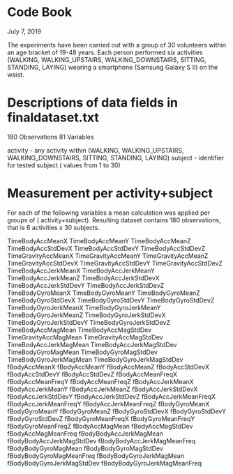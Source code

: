 Code Book
==========================================
July 7, 2019

The experiments have been carried out with a group of 30 volunteers within an age bracket of 19-48 years. Each person performed six activities (WALKING, WALKING_UPSTAIRS, WALKING_DOWNSTAIRS, SITTING, STANDING, LAYING) wearing a smartphone (Samsung Galaxy S II) on the waist.  


Descriptions of data fields in finaldataset.txt
==============================================

180 Observations
81  Variables

activity -  any activity within (WALKING, WALKING_UPSTAIRS, WALKING_DOWNSTAIRS, SITTING, STANDING, LAYING)
subject  - identifier for tested subject ( values from 1 to 30)

Measurement per activity+subject
============================================
For each of the following variables a mean calculation was applied per groups of ( activity+subject). Resulting dataset contains 180 observations, that is 6 activities x 30 subjects.

TimeBodyAccMeanX 
TimeBodyAccMeanY 
TimeBodyAccMeanZ 
TimeBodyAccStdDevX 
TimeBodyAccStdDevY 
TimeBodyAccStdDevZ 
TimeGravityAccMeanX 
TimeGravityAccMeanY 
TimeGravityAccMeanZ 
TimeGravityAccStdDevX 
TimeGravityAccStdDevY 
TimeGravityAccStdDevZ 
TimeBodyAccJerkMeanX 
TimeBodyAccJerkMeanY 
TimeBodyAccJerkMeanZ 
TimeBodyAccJerkStdDevX 
TimeBodyAccJerkStdDevY 
TimeBodyAccJerkStdDevZ 
TimeBodyGyroMeanX 
TimeBodyGyroMeanY 
TimeBodyGyroMeanZ 
TimeBodyGyroStdDevX 
TimeBodyGyroStdDevY 
TimeBodyGyroStdDevZ 
TimeBodyGyroJerkMeanX 
TimeBodyGyroJerkMeanY 
TimeBodyGyroJerkMeanZ 
TimeBodyGyroJerkStdDevX 
TimeBodyGyroJerkStdDevY 
TimeBodyGyroJerkStdDevZ 
TimeBodyAccMagMean 
TimeBodyAccMagStdDev 
TimeGravityAccMagMean 
TimeGravityAccMagStdDev 
TimeBodyAccJerkMagMean 
TimeBodyAccJerkMagStdDev 
TimeBodyGyroMagMean 
TimeBodyGyroMagStdDev 
TimeBodyGyroJerkMagMean 
TimeBodyGyroJerkMagStdDev 
fBodyAccMeanX 
fBodyAccMeanY 
fBodyAccMeanZ 
fBodyAccStdDevX 
fBodyAccStdDevY 
fBodyAccStdDevZ 
fBodyAccMeanFreqX 
fBodyAccMeanFreqY 
fBodyAccMeanFreqZ 
fBodyAccJerkMeanX 
fBodyAccJerkMeanY 
fBodyAccJerkMeanZ 
fBodyAccJerkStdDevX 
fBodyAccJerkStdDevY 
fBodyAccJerkStdDevZ 
fBodyAccJerkMeanFreqX 
fBodyAccJerkMeanFreqY 
fBodyAccJerkMeanFreqZ 
fBodyGyroMeanX 
fBodyGyroMeanY 
fBodyGyroMeanZ 
fBodyGyroStdDevX 
fBodyGyroStdDevY 
fBodyGyroStdDevZ 
fBodyGyroMeanFreqX 
fBodyGyroMeanFreqY 
fBodyGyroMeanFreqZ 
fBodyAccMagMean 
fBodyAccMagStdDev 
fBodyAccMagMeanFreq 
fBodyBodyAccJerkMagMean 
fBodyBodyAccJerkMagStdDev 
fBodyBodyAccJerkMagMeanFreq 
fBodyBodyGyroMagMean 
fBodyBodyGyroMagStdDev 
fBodyBodyGyroMagMeanFreq 
fBodyBodyGyroJerkMagMean 
fBodyBodyGyroJerkMagStdDev 
fBodyBodyGyroJerkMagMeanFreq



